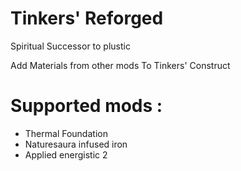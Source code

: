 # Tinkers' Reforged
Spiritual Successor to plustic

Add Materials from other mods To Tinkers' Construct

# Supported mods : 
* Thermal Foundation
* Naturesaura infused iron
* Applied energistic 2
